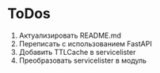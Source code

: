 # ToDos

1. Актуализировать README.md
2. Переписать с использованием FastAPI
3. Добавить TTLCache в servicelister
4. Преобразовать servicelister в модуль
<!-- 2. Добавить ожидаемое количество реплик -->
<!-- 3. Добавить режим репликации (replicated/global) -->
